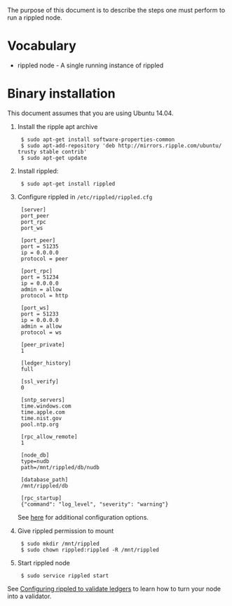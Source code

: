 The purpose of this document is to describe the steps one must perform to run a rippled node.

# Vocabulary

- rippled node - A single running instance of rippled

# Binary installation

This document assumes that you are using Ubuntu 14.04.

1. Install the ripple apt archive

        $ sudo apt-get install software-properties-common
        $ sudo apt-add-repository 'deb http://mirrors.ripple.com/ubuntu/ trusty stable contrib'
        $ sudo apt-get update

2. Install rippled:

        $ sudo apt-get install rippled

3. Configure rippled in `/etc/rippled/rippled.cfg`

        [server]
        port_peer
        port_rpc
        port_ws

        [port_peer]
        port = 51235
        ip = 0.0.0.0
        protocol = peer

        [port_rpc]
        port = 51234
        ip = 0.0.0.0
        admin = allow
        protocol = http

        [port_ws]
        port = 51233
        ip = 0.0.0.0
        admin = allow
        protocol = ws

        [peer_private]
        1

        [ledger_history]
        full

        [ssl_verify]
        0

        [sntp_servers]
        time.windows.com
        time.apple.com
        time.nist.gov
        pool.ntp.org

        [rpc_allow_remote]
        1

        [node_db]
        type=nudb
        path=/mnt/rippled/db/nudb

        [database_path]
        /mnt/rippled/db

        [rpc_startup]
        {"command": "log_level", "severity": "warning"}

   See [here](https://github.com/ripple/rippled/blob/develop/doc/rippled-example.cfg) for additional configuration options.

4. Give rippled permission to mount

        $ sudo mkdir /mnt/rippled
        $ sudo chown rippled:rippled -R /mnt/rippled

5. Start rippled node

        $ sudo service rippled start

See [Configuring rippled to validate ledgers](rippled-validator.html) to learn how to turn your node into a validator.
